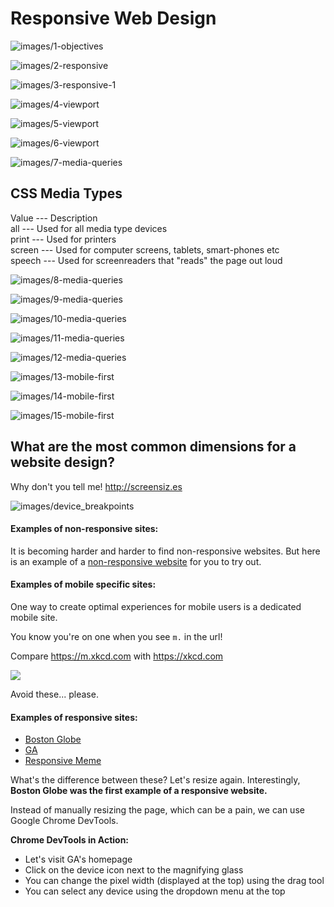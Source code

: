 # Responsive Web Design

![images/1-objectives](images/1-objectives.png)

![images/2-responsive](images/2-responsive.png)

![images/3-responsive-1](images/3-responsive-1.png)

![images/4-viewport](images/4-viewport.png)

![images/5-viewport](images/5-viewport.png)

![images/6-viewport](images/6-viewport.png)

![images/7-media-queries](images/7-media-queries.png)


## CSS Media Types
Value	--- Description <br>
all ---	Used for all media type devices <br>
print ---	Used for printers <br>
screen ---	Used for computer screens, tablets, smart-phones etc <br>
speech ---	Used for screenreaders that "reads" the page out loud <br>



![images/8-media-queries](images/8-media-queries.png)

![images/9-media-queries](images/9-media-queries.png)

![images/10-media-queries](images/10-media-queries.png)

![images/11-media-queries](images/11-media-queries.png)

![images/12-media-queries](images/12-media-queries.png)

![images/13-mobile-first](images/13-mobile-first.png)

![images/14-mobile-first](images/14-mobile-first.png)

![images/15-mobile-first](images/15-mobile-first.png)

## What are the most common dimensions for a website design?

 Why don't you tell me! http://screensiz.es

![images/device_breakpoints](images/device_breakpoints.png)

#### Examples of non-responsive sites:

It is becoming harder and harder to find non-responsive websites. But here is an example 
of a [non-responsive 
website](https://dequeuniversity.com/library/responsive/1-non-responsive) for you to try 
out.

#### Examples of mobile specific sites:
One way to create optimal experiences for mobile users is a dedicated mobile site.

You know you're on one when you see `m.` in the url!

Compare https://m.xkcd.com with https://xkcd.com

![](https://imgs.xkcd.com/comics/server_attention_span.png)

Avoid these... please.

#### Examples of responsive sites:

- [Boston Globe](http://www.bostonglobe.com/)  
- [GA](https://generalassemb.ly/)
- [Responsive Meme](http://responsivememe.webflow.io/)


What's the difference between these? Let's resize again.
Interestingly, **Boston Globe was the first example of a responsive website.**

Instead of manually resizing the page, which can be a pain, we can use Google Chrome 
DevTools.


**Chrome DevTools in Action:**

- Let's visit GA's homepage
- Click on the device icon next to the magnifying glass
- You can change the pixel width (displayed at the top) using the drag tool
- You can select any device using the dropdown menu at the top

